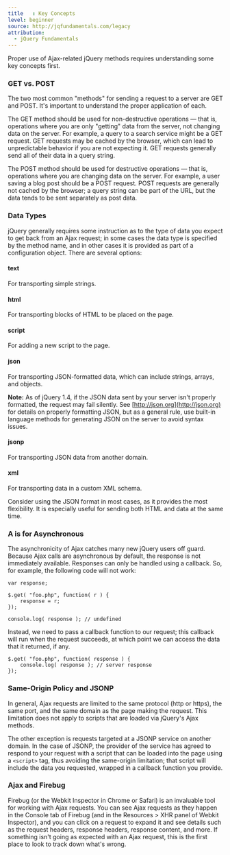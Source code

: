 ```yaml
---
title   : Key Concepts
level: beginner
source: http://jqfundamentals.com/legacy
attribution:
  - jQuery Fundamentals
---
```

Proper use of Ajax-related jQuery methods requires understanding some key
concepts first.

### GET vs. POST

The two most common "methods" for sending a request to a server are GET and
POST. It's important to understand the proper application of each.

The GET method should be used for non-destructive operations — that is,
operations where you are only "getting" data from the server, not changing data
on the server. For example, a query to a search service might be a GET
request. GET requests may be cached by the browser, which can lead to
unpredictable behavior if you are not expecting it. GET requests generally
send all of their data in a query string.

The POST method should be used for destructive operations — that is, operations
where you are changing data on the server. For example, a user saving a blog
post should be a POST request. POST requests are generally not cached by the
browser; a query string can be part of the URL, but the data tends to be sent
separately as post data.

### Data Types

jQuery generally requires some instruction as to the type of data you expect to
get back from an Ajax request; in some cases the data type is specified by the
method name, and in other cases it is provided as part of a configuration
object. There are several options:

#### text

For transporting simple strings.

#### html

For transporting blocks of HTML to be placed on the page.

#### script

For adding a new script to the page.

#### json

For transporting JSON-formatted data, which can include strings, arrays, and objects.

**Note:** As of jQuery 1.4, if the JSON data sent by your server isn't properly
formatted, the request may fail silently. See
[http://json.org](http://json.org) for details on properly formatting JSON, but
as a general rule, use built-in language methods for generating JSON on the
server to avoid syntax issues.

#### jsonp

For transporting JSON data from another domain.

#### xml

For transporting data in a custom XML schema.

Consider using the JSON format in most cases, as it provides
the most flexibility. It is especially useful for sending both HTML and data at the same time.

### A is for Asynchronous

The asynchronicity of Ajax catches many new jQuery users off guard. Because
Ajax calls are asynchronous by default, the response is not immediately
available. Responses can only be handled using a callback. So, for example,
the following code will not work:

```
var response;

$.get( "foo.php", function( r ) {
	response = r;
});

console.log( response ); // undefined
```

Instead, we need to pass a callback function to our request; this callback will
run when the request succeeds, at which point we can access the data that it
returned, if any.

```
$.get( "foo.php", function( response ) {
	console.log( response ); // server response
});
```

### Same-Origin Policy and JSONP

In general, Ajax requests are limited to the same protocol (http or https), the
same port, and the same domain as the page making the request. This limitation
does not apply to scripts that are loaded via jQuery's Ajax methods.

The other exception is requests targeted at a JSONP service on another domain.
In the case of JSONP, the provider of the service has agreed to respond to your
request with a script that can be loaded into the page using a `<script>`
tag, thus avoiding the same-origin limitation; that script will include the
data you requested, wrapped in a callback function you provide.

### Ajax and Firebug

Firebug (or the Webkit Inspector in Chrome or Safari) is an invaluable tool for
working with Ajax requests. You can see Ajax requests as they happen in the
Console tab of Firebug (and in the Resources > XHR panel of Webkit Inspector),
and you can click on a request to expand it and see details such as the request
headers, response headers, response content, and more. If something isn't
going as expected with an Ajax request, this is the first place to look to
track down what's wrong.
